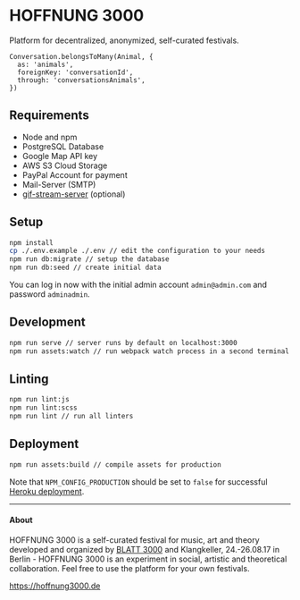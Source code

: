 # HOFFNUNG 3000

Platform for decentralized, anonymized, self-curated festivals.

```
Conversation.belongsToMany(Animal, {
  as: 'animals',
  foreignKey: 'conversationId',
  through: 'conversationsAnimals',
})
```

## Requirements

* Node and npm
* PostgreSQL Database
* Google Map API key
* AWS S3 Cloud Storage
* PayPal Account for payment
* Mail-Server (SMTP)
* [gif-stream-server](https://github.com/adzialocha/gif-stream-server) (optional)

## Setup

```bash
npm install
cp ./.env.example ./.env // edit the configuration to your needs
npm run db:migrate // setup the database
npm run db:seed // create initial data
```

You can log in now with the initial admin account `admin@admin.com` and password `adminadmin`.

## Development

```bash
npm run serve // server runs by default on localhost:3000
npm run assets:watch // run webpack watch process in a second terminal
```

## Linting

```bash
npm run lint:js
npm run lint:scss
npm run lint // run all linters
```

## Deployment

```bash
npm run assets:build // compile assets for production
```

Note that `NPM_CONFIG_PRODUCTION` should be set to `false` for successful [Heroku deployment](https://devcenter.heroku.com/articles/nodejs-support#devdependencies).

---

#### About

HOFFNUNG 3000 is a self-curated festival for music, art and theory developed and organized by [BLATT 3000](https://blatt3000.de) and Klangkeller, 24.-26.08.17 in Berlin - HOFFNUNG 3000 is an experiment in social, artistic and theoretical collaboration. Feel free to use the platform for your own festivals.

https://hoffnung3000.de
